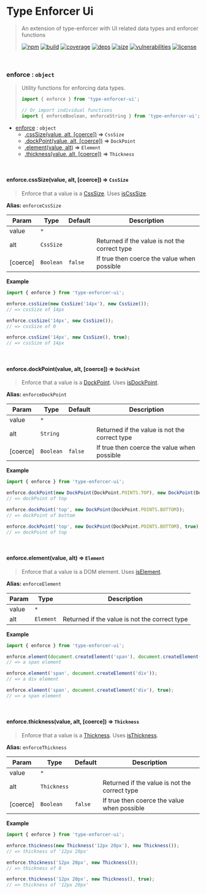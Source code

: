 # Type Enforcer Ui

> An extension of type-enforcer with UI related data types and enforcer functions
>
> [![npm][npm]][npm-url]
[![build][build]][build-url]
[![coverage][coverage]][coverage-url]
[![deps][deps]][deps-url]
[![size][size]][size-url]
[![vulnerabilities][vulnerabilities]][vulnerabilities-url]
[![license][license]][license-url]


<br><a name="enforce"></a>

### enforce : <code>object</code>
> Utility functions for enforcing data types.> > ``` javascript> import { enforce } from 'type-enforcer-ui';> > // Or import individual functions> import { enforceBoolean, enforceString } from 'type-enforcer-ui';> ```


* [enforce](#enforce) : <code>object</code>
    * [.cssSize(value, alt, [coerce])](#enforce.cssSize) ⇒ <code>CssSize</code>
    * [.dockPoint(value, alt, [coerce])](#enforce.dockPoint) ⇒ <code>DockPoint</code>
    * [.element(value, alt)](#enforce.element) ⇒ <code>Element</code>
    * [.thickness(value, alt, [coerce])](#enforce.thickness) ⇒ <code>Thickness</code>


<br><a name="enforce.cssSize"></a>

#### enforce.cssSize(value, alt, [coerce]) ⇒ <code>CssSize</code>
> Enforce that a value is a [CssSize](docs/CssSize.md). Uses [isCssSize](docs/checks.md#isCssSize).

**Alias:** `enforceCssSize`


| Param | Type | Default | Description |
| --- | --- | --- | --- |
| value | <code>\*</code> |  |  |
| alt | <code>CssSize</code> |  | Returned if the value is not the correct type |
| [coerce] | <code>Boolean</code> | <code>false</code> | If true then coerce the value when possible |

**Example**  
``` javascriptimport { enforce } from 'type-enforcer-ui';enforce.cssSize(new CssSize('14px'), new CssSize());// => cssSize of 14pxenforce.cssSize('14px', new CssSize());// => cssSize of 0enforce.cssSize('14px', new CssSize(), true);// => cssSize of 14px```

<br><a name="enforce.dockPoint"></a>

#### enforce.dockPoint(value, alt, [coerce]) ⇒ <code>DockPoint</code>
> Enforce that a value is a [DockPoint](docs/DockPoint.md). Uses [isDockPoint](docs/checks.md#isDockPoint).

**Alias:** `enforceDockPoint`


| Param | Type | Default | Description |
| --- | --- | --- | --- |
| value | <code>\*</code> |  |  |
| alt | <code>String</code> |  | Returned if the value is not the correct type |
| [coerce] | <code>Boolean</code> | <code>false</code> | If true then coerce the value when possible |

**Example**  
``` javascriptimport { enforce } from 'type-enforcer-ui';enforce.dockPoint(new DockPoint(DockPoint.POINTS.TOP), new DockPoint(DockPoint.POINTS.BOTTOM));// => dockPoint of topenforce.dockPoint('top', new DockPoint(DockPoint.POINTS.BOTTOM));// => dockPoint of bottomenforce.dockPoint('top', new DockPoint(DockPoint.POINTS.BOTTOM), true);// => dockPoint of top```

<br><a name="enforce.element"></a>

#### enforce.element(value, alt) ⇒ <code>Element</code>
> Enforce that a value is a DOM element. Uses [isElement](docs/checks.md#isElement).

**Alias:** `enforceElement`


| Param | Type | Description |
| --- | --- | --- |
| value | <code>\*</code> |  |
| alt | <code>Element</code> | Returned if the value is not the correct type |

**Example**  
``` javascriptimport { enforce } from 'type-enforcer-ui';enforce.element(document.createElement('span'), document.createElement('div'));// => a span elementenforce.element('span', document.createElement('div'));// => a div elementenforce.element('span', document.createElement('div'), true);// => a span element```

<br><a name="enforce.thickness"></a>

#### enforce.thickness(value, alt, [coerce]) ⇒ <code>Thickness</code>
> Enforce that a value is a [Thickness](docs/Thickness.md). Uses [isThickness](docs/checks.md#isThickness).

**Alias:** `enforceThickness`


| Param | Type | Default | Description |
| --- | --- | --- | --- |
| value | <code>\*</code> |  |  |
| alt | <code>Thickness</code> |  | Returned if the value is not the correct type |
| [coerce] | <code>Boolean</code> | <code>false</code> | If true then coerce the value when possible |

**Example**  
``` javascriptimport { enforce } from 'type-enforcer-ui';enforce.thickness(new Thickness('12px 20px'), new Thickness());// => thickness of '12px 20px'enforce.thickness('12px 20px', new Thickness());// => thickness of 0enforce.thickness('12px 20px', new Thickness(), true);// => thickness of '12px 20px'```

[npm]: https://img.shields.io/npm/v/type-enforcer-ui.svg
[npm-url]: https://npmjs.com/package/type-enforcer-ui
[build]: https://travis-ci.org/DarrenPaulWright/type-enforcer-ui.svg?branch&#x3D;master
[build-url]: https://travis-ci.org/DarrenPaulWright/type-enforcer-ui
[coverage]: https://coveralls.io/repos/github/DarrenPaulWright/type-enforcer-ui/badge.svg?branch&#x3D;master
[coverage-url]: https://coveralls.io/github/DarrenPaulWright/type-enforcer-ui?branch&#x3D;master
[deps]: https://david-dm.org/darrenpaulwright/type-enforcer-ui.svg
[deps-url]: https://david-dm.org/darrenpaulwright/type-enforcer-ui
[size]: https://packagephobia.now.sh/badge?p&#x3D;type-enforcer-ui
[size-url]: https://packagephobia.now.sh/result?p&#x3D;type-enforcer-ui
[vulnerabilities]: https://snyk.io/test/github/DarrenPaulWright/type-enforcer-ui/badge.svg?targetFile&#x3D;package.json
[vulnerabilities-url]: https://snyk.io/test/github/DarrenPaulWright/type-enforcer-ui?targetFile&#x3D;package.json
[license]: https://img.shields.io/github/license/DarrenPaulWright/type-enforcer-ui.svg
[license-url]: https://npmjs.com/package/type-enforcer-ui/LICENSE.md
